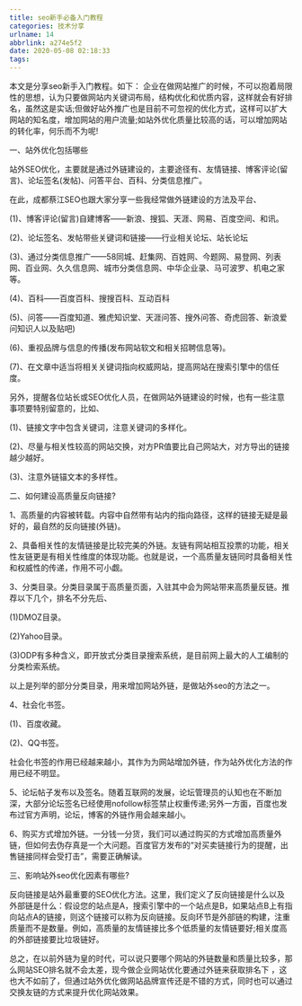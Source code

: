 ```yaml
---
title: seo新手必备入门教程
categories: 技术分享
urlname: 14
abbrlink: a274e5f2
date: 2020-05-08 02:18:33
tags:
---
```

本文是分享seo新手入门教程。如下：
企业在做网站推广的时候，不可以抱着局限性的思想，认为只要做网站内关键词布局，结构优化和优质内容，这样就会有好排名，虽然这是实话;但做好站外推广也是目前不可忽视的优化方式，这样可以扩大网站的知名度，增加网站的用户流量;如站外优化质量比较高的话，可以增加网站的转化率，何乐而不为呢!

一、站外优化包括哪些

站外SEO优化，主要就是通过外链建设的，主要途径有、友情链接、博客评论(留言)、论坛签名(发帖)、问答平台、百科、分类信息推广。

在此，成都蔡江SEO也跟大家分享一些我经常做外链建设的方法及平台、



(1)、博客评论(留言)自建博客——新浪、搜狐、天涯、网易、百度空间、和讯。

(2)、论坛签名、发帖带些关键词和链接——行业相关论坛、站长论坛

(3)、通过分类信息推广——58同城、赶集网、百姓网、今题网、易登网、列表网、百业网、久久信息网、城市分类信息网、中华企业录、马可波罗、机电之家等。

(4)、百科——百度百科、搜搜百科、互动百科

(5)、问答——百度知道、雅虎知识堂、天涯问答、搜外问答、奇虎回答、新浪爱问知识人以及贴吧)

(6)、重视品牌与信息的传播(发布网站软文和相关招聘信息等)。

(7)、在文章中适当将相关关键词指向权威网站，提高网站在搜索引擎中的信任度。

另外，提醒各位站长或SEO优化人员，在做网站外链建设的时候，也有一些注意事项要特别留意的，比如、

(1)、链接文字中包含关键词，注意关键词的多样化。

(2)、尽量与相关性较高的网站交换，对方PR值要比自己网站大，对方导出的链接越少越好。

(3)、注意外链锚文本的多样性。

二、如何建设高质量反向链接?

1、高质量的内容被转载。内容中自然带有站内的指向路径，这样的链接无疑是最好的，最自然的反向链接(外链)。



2、具备相关性的友情链接是比较完美的外链。友链有网站相互投票的功能，相关性友链更是有相关性维度的体现功能。也就是说，一个高质量友链同时具备相关性和权威性的传递，作用不可小觑。

3、分类目录。分类目录属于高质量页面，入驻其中会为网站带来高质量反链。推荐以下几个，排名不分先后、

(1)DMOZ目录。

(2)Yahoo目录。

(3)ODP有多种含义，即开放式分类目录搜索系统，是目前网上最大的人工编制的分类检索系统。

以上是列举的部分分类目录，用来增加网站外链，是做站外seo的方法之一。

4、社会化书签。

(1)、百度收藏。

(2)、QQ书签。

社会化书签的作用已经越来越小，其作为为网站增加外链，作为站外优化方法的作用已经不明显。

5、论坛帖子发布以及签名。随着互联网的发展，论坛管理员的认知也在不断加深，大部分论坛签名已经使用nofollow标签禁止权重传递;另外一方面，百度也发布过官方声明，论坛，博客的外链作用会越来越小。

6、购买方式增加外链。一分钱一分货，我们可以通过购买的方式增加高质量外链，但如何去伪存真是一个大问题。百度官方发布的“对买卖链接行为的提醒，出售链接同样会受打击”，需要正确解读。

三、影响站外seo优化因素有哪些?

反向链接是站外最重要的SEO优化方法。这里，我们定义了反向链接是什么以及外部链是什么：假设您的站点是A，搜索引擎中的一个站点是B，如果站点B上有指向站点A的链接，则这个链接可以称为反向链接。反向环节是外部链的构建，注重质量而不是数量。例如，高质量的友情链接比多个低质量的友情链要好;相关度高的外部链接要比垃圾链好。

总之，在以前外链为皇的时代，可以说只要哪个网站的外链数量和质量比较多，那么网站SEO排名就不会太差，现今做企业网站优化要通过外链来获取排名下 ，这也大不如前了，但通过站外优化做网站品牌宣传还是不错的方式，同时也可以通过交换友链的方式来提升优化网站效果。